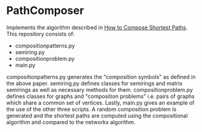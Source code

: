 # PathComposer

Implements the algorithm described in [How to Compose Shortest Paths](https://arxiv.org/abs/2205.15306). This repository consists of:

* compositionpatterns.py
* semiring.py
* compositionproblem.py
* main.py

compositionpatterns.py generates the "composition symbols" as defined in the above paper. semiring.py defines classes for semirings and matrix semirings as well as necessary methods for them. compositionproblem.py defines classes for graphs and "composition problems" i.e. pairs of graphs which share a common set of vertices. Lastly, main.py gives an example of the use of the other three scripts. A random composition problem is generated and the shortest paths are computed using the compositional algorithm and compared to the networkx algorithm.

